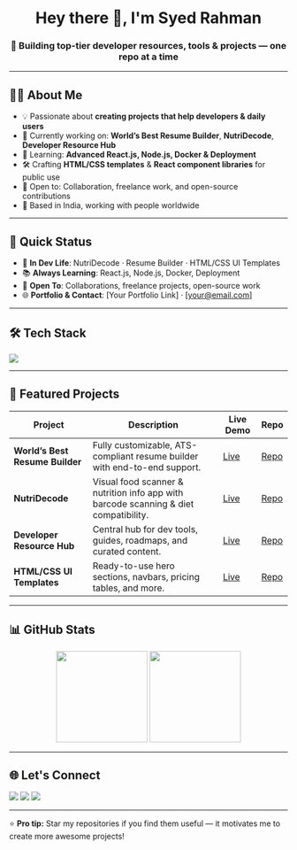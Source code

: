 <!-- HEADER -->
<h1 align="center">Hey there 👋, I'm Syed Rahman</h1>
<h3 align="center">🚀 Building top-tier developer resources, tools & projects — one repo at a time</h3>

---

## 👨‍💻 About Me
- 💡 Passionate about **creating projects that help developers & daily users**
- 🎯 Currently working on: **World’s Best Resume Builder**, **NutriDecode**, **Developer Resource Hub**
- 🌱 Learning: **Advanced React.js, Node.js, Docker & Deployment**
- 🛠️ Crafting **HTML/CSS templates** & **React component libraries** for public use
- 🤝 Open to: Collaboration, freelance work, and open-source contributions
- 📍 Based in India, working with people worldwide

---

## 📌 Quick Status
- 🔨 **In Dev Life**: NutriDecode · Resume Builder · HTML/CSS UI Templates  
- 📚 **Always Learning**: React.js, Node.js, Docker, Deployment  
- 💼 **Open To**: Collaborations, freelance projects, open-source work  
- 🌐 **Portfolio & Contact**: [Your Portfolio Link] · [your@email.com]  

---

## 🛠️ Tech Stack
<p>
  <img src="https://skillicons.dev/icons?i=html,css,js,react,nodejs,express,mongodb,git,github,vscode,figma" />
</p>

---

## 🚀 Featured Projects
| Project | Description | Live Demo | Repo |
|---------|-------------|-----------|------|
| **World’s Best Resume Builder** | Fully customizable, ATS-compliant resume builder with end-to-end support. | [Live](#) | [Repo](#) |
| **NutriDecode** | Visual food scanner & nutrition info app with barcode scanning & diet compatibility. | [Live](#) | [Repo](#) |
| **Developer Resource Hub** | Central hub for dev tools, guides, roadmaps, and curated content. | [Live](#) | [Repo](#) |
| **HTML/CSS UI Templates** | Ready-to-use hero sections, navbars, pricing tables, and more. | [Live](#) | [Repo](#) |

---

## 📊 GitHub Stats
<p align="center">
  <img src="https://github-readme-stats.vercel.app/api?username=syedrahman24&show_icons=true&theme=radical" height="165"/>
  <img src="https://github-readme-streak-stats.herokuapp.com/?user=syedrahman24&theme=radical" height="165"/>
</p>

---

## 🌐 Let's Connect
<p>
  <a href="https://github.com/syedrahman24"><img src="https://img.shields.io/badge/GitHub-%2312100E.svg?&style=for-the-badge&logo=github&logoColor=white" /></a>
  <a href="https://linkedin.com/in/YOUR-LINK"><img src="https://img.shields.io/badge/LinkedIn-%230077B5.svg?&style=for-the-badge&logo=linkedin&logoColor=white" /></a>
  <a href="https://twitter.com/YOUR-HANDLE"><img src="https://img.shields.io/badge/Twitter-%231DA1F2.svg?&style=for-the-badge&logo=twitter&logoColor=white" /></a>
</p>

---

⭐ **Pro tip:** Star my repositories if you find them useful — it motivates me to create more awesome projects!
